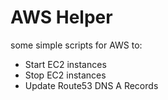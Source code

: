 # AWS Helper

some simple scripts for AWS to:

- Start EC2 instances
- Stop EC2 instances
- Update Route53 DNS A Records
